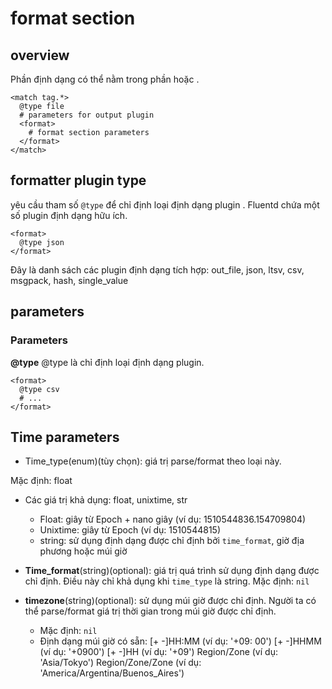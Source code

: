 # format section
## overview
Phần định dạng có thể nằm trong phần <match> hoặc <filter>.
```
<match tag.*>
  @type file
  # parameters for output plugin
  <format>
    # format section parameters
  </format>
</match>
```
## formatter plugin type
<format> yêu cầu tham số `@type` để chỉ định loại định dạng plugin . Fluentd chứa một số plugin định dạng hữu ích.
```
<format>
  @type json
</format>
```
Đây là danh sách các plugin định dạng tích hợp: out_file, json, ltsv, csv, msgpack, hash, single_value
## parameters
### Parameters
**@type**
@type là chỉ định loại định dạng plugin.
```
<format>
  @type csv
  # ...
</format>
```
## Time parameters


+ Time_type(enum)(tùy chọn): giá trị parse/format theo loại này.

Mặc định: float

+ Các giá trị khả dụng: float, unixtime, str
  + Float: giây từ Epoch + nano giây (ví dụ: 1510544836.154709804)
  + Unixtime: giây từ Epoch (ví dụ: 1510544815)
  + string: sử dụng định dạng được chỉ định bởi `time_format`, giờ địa phương hoặc múi giờ

+ **Time_format**(string)(optional): giá trị quá trình sử dụng định dạng được chỉ định. Điều này chỉ khả dụng khi `time_type` là string. Mặc định: `nil`

+ **timezone**(string)(optional): sử dụng múi giờ được chỉ định. Người ta có thể parse/format giá trị thời gian trong múi giờ được chỉ định.
  + Mặc định: `nil`
  + Định dạng múi giờ có sẵn:
[+ -]HH:MM (ví dụ: '+09: 00')
[+ -]HHMM (ví dụ: '+0900')
[+ -]HH (ví dụ: '+09')
Region/Zone (ví dụ: 'Asia/Tokyo')
Region/Zone/Zone (ví dụ: 'America/Argentina/Buenos_Aires')
